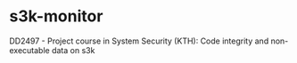 # s3k-monitor
DD2497 - Project course in System Security (KTH): Code integrity and non-executable data on s3k
